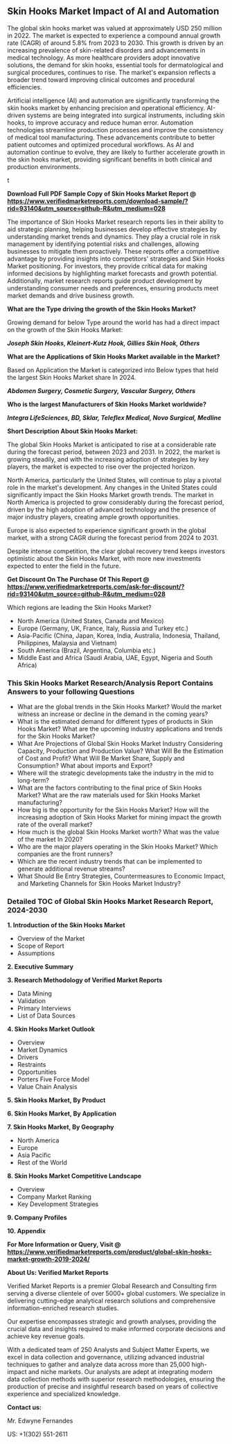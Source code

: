 <h2>Skin Hooks Market Impact of AI and Automation</h2><p>The global skin hooks market was valued at approximately USD 250 million in 2022. The market is expected to experience a compound annual growth rate (CAGR) of around 5.8% from 2023 to 2030. This growth is driven by an increasing prevalence of skin-related disorders and advancements in medical technology. As more healthcare providers adopt innovative solutions, the demand for skin hooks, essential tools for dermatological and surgical procedures, continues to rise. The market's expansion reflects a broader trend toward improving clinical outcomes and procedural efficiencies.</p><p>Artificial intelligence (AI) and automation are significantly transforming the skin hooks market by enhancing precision and operational efficiency. AI-driven systems are being integrated into surgical instruments, including skin hooks, to improve accuracy and reduce human error. Automation technologies streamline production processes and improve the consistency of medical tool manufacturing. These advancements contribute to better patient outcomes and optimized procedural workflows. As AI and automation continue to evolve, they are likely to further accelerate growth in the skin hooks market, providing significant benefits in both clinical and production environments.</p>t</p><p id="" class=""><strong>Download Full PDF Sample Copy of Skin Hooks Market Report @ <a href="https://www.verifiedmarketreports.com/download-sample/?rid=93140&utm_source=github-R&utm_medium=028" target="_blank">https://www.verifiedmarketreports.com/download-sample/?rid=93140&utm_source=github-R&utm_medium=028</a></strong></p><p>The importance of&nbsp;Skin Hooks Market research reports lies in their ability to aid strategic planning, helping businesses develop effective strategies by understanding market trends and dynamics. They play a crucial role in risk management by identifying potential risks and challenges, allowing businesses to mitigate them proactively. These reports offer a competitive advantage by providing insights into competitors' strategies and Skin Hooks Market positioning. For investors, they provide critical data for making informed decisions by highlighting market forecasts and growth potential. Additionally, market research reports guide product development by understanding consumer needs and preferences, ensuring products meet market demands and drive business growth.</p><p><strong>What are the&nbsp;Type driving the growth of the Skin Hooks Market?</strong></p><p id="" class="">Growing demand for below Type around the world has had a direct impact on the growth of the Skin Hooks Market:</p><em><strong>Joseph Skin Hooks, Kleinert-Kutz Hook, Gillies Skin Hook, Others</strong></em></p><strong>What are the&nbsp;Applications&nbsp;of Skin Hooks Market available in the Market?</strong></p><p id="" class="">Based on Application the Market is categorized into Below types that held the largest Skin Hooks Market share In 2024.</p><em><strong>Abdomen Surgery, Cosmetic Surgery, Vascular Surgery, Others</strong></em></p><strong>Who is the largest Manufacturers of Skin Hooks Market worldwide?</strong></p><p><em><strong>Integra LifeSciences, BD, Sklar, Teleflex Medical, Novo Surgical, Medline</strong></em></p><p id="" class=""><strong>Short Description About Skin Hooks Market:</strong></p><p>The global Skin Hooks Market is anticipated to rise at a considerable rate during the forecast period, between 2023 and 2031. In 2022, the market is growing steadily, and with the increasing adoption of strategies by key players, the market is expected to rise over the projected horizon.</p><p>North America, particularly the United States, will continue to play a pivotal role in the market's development. Any changes in the United States could significantly impact the Skin Hooks Market growth trends. The market in North America is projected to grow considerably during the forecast period, driven by the high adoption of advanced technology and the presence of major industry players, creating ample growth opportunities.</p><p>Europe is also expected to experience significant growth in the global market, with a strong CAGR during the forecast period from 2024 to 2031.</p><p>Despite intense competition, the clear global recovery trend keeps investors optimistic about the Skin Hooks Market, with more new investments expected to enter the field in the future.</p><p id="" class=""><strong>Get Discount On The Purchase Of This Report @ <a href="https://www.verifiedmarketreports.com/ask-for-discount/?rid=93140&utm_source=github-R&utm_medium=028" target="_blank">https://www.verifiedmarketreports.com/ask-for-discount/?rid=93140&utm_source=github-R&utm_medium=028</a></strong></p>Which regions are leading the Skin Hooks Market?</p><ul><li>North America (United States, Canada and Mexico)</li><li>Europe (Germany, UK, France, Italy, Russia and Turkey etc.)</li><li>Asia-Pacific (China, Japan, Korea, India, Australia, Indonesia, Thailand, Philippines, Malaysia and Vietnam)</li><li>South America (Brazil, Argentina, Columbia etc.)</li><li>Middle East and Africa (Saudi Arabia, UAE, Egypt, Nigeria and South Africa)</li></ul><h3 id="" class="">This Skin Hooks Market Research/Analysis Report Contains Answers to your following Questions</h3><ul><li>What are the global trends in the Skin Hooks Market? Would the market witness an increase or decline in the demand in the coming years?</li><li>What is the estimated demand for different types of products in Skin Hooks Market? What are the upcoming industry applications and trends for the Skin Hooks Market?</li><li>What Are Projections of Global Skin Hooks Market Industry Considering Capacity, Production and Production Value? What Will Be the Estimation of Cost and Profit? What Will Be Market Share, Supply and Consumption? What about imports and Export?</li><li>Where will the strategic developments take the industry in the mid to long-term?</li><li>What are the factors contributing to the final price of Skin Hooks Market? What are the raw materials used for Skin Hooks Market manufacturing?</li><li>How big is the opportunity for the Skin Hooks Market? How will the increasing adoption of Skin Hooks Market for mining impact the growth rate of the overall market?</li><li>How much is the global Skin Hooks Market worth? What was the value of the market In 2020?</li><li>Who are the major players operating in the Skin Hooks Market? Which companies are the front runners?</li><li>Which are the recent industry trends that can be implemented to generate additional revenue streams?</li><li>What Should Be Entry Strategies, Countermeasures to Economic Impact, and Marketing Channels for Skin Hooks Market Industry?</li></ul><h3 id="" class="">Detailed TOC of Global Skin Hooks Market Research Report, 2024-2030</h3><p id="" class=""><strong>1. Introduction of the Skin Hooks Market</strong></p><ul><li>Overview of the Market</li><li>Scope of Report</li><li>Assumptions</li></ul><p id="" class=""><strong>2. Executive Summary</strong></p><p id="" class=""><strong>3. Research Methodology of Verified Market Reports</strong></p><ul><li>Data Mining</li><li>Validation</li><li>Primary Interviews</li><li>List of Data Sources</li></ul><p id="" class=""><strong>4. Skin Hooks Market Outlook</strong></p><ul><li>Overview</li><li>Market Dynamics</li><li>Drivers</li><li>Restraints</li><li>Opportunities</li><li>Porters Five Force Model</li><li>Value Chain Analysis</li></ul><p id="" class=""><strong>5. Skin Hooks Market, By Product</strong></p><p id="" class=""><strong>6. Skin Hooks Market, By Application</strong></p><p id="" class=""><strong>7. Skin Hooks Market, By Geography</strong></p><ul><li>North America</li><li>Europe</li><li>Asia Pacific</li><li>Rest of the World</li></ul><p id="" class=""><strong>8. Skin Hooks Market Competitive Landscape</strong></p><ul><li>Overview</li><li>Company Market Ranking</li><li>Key Development Strategies</li></ul><p id="" class=""><strong>9. Company Profiles</strong></p><p id="" class=""><strong>10. Appendix</strong></p><p id="" class=""><strong>For More Information or Query, Visit @ <a href="https://www.verifiedmarketreports.com/product/global-skin-hooks-market-growth-2019-2024/" target="_blank">https://www.verifiedmarketreports.com/product/global-skin-hooks-market-growth-2019-2024/</a></strong></p><p id="" class=""><strong>About Us: Verified Market Reports</strong></p><p id="" class="">Verified Market Reports is a premier Global Research and Consulting firm serving a diverse clientele of over 5000+ global customers. We specialize in delivering cutting-edge analytical research solutions and comprehensive information-enriched research studies.</p><p id="" class="">Our expertise encompasses strategic and growth analyses, providing the crucial data and insights required to make informed corporate decisions and achieve key revenue goals.</p><p id="" class="">With a dedicated team of 250 Analysts and Subject Matter Experts, we excel in data collection and governance, utilizing advanced industrial techniques to gather and analyze data across more than 25,000 high-impact and niche markets. Our analysts are adept at integrating modern data collection methods with superior research methodologies, ensuring the production of precise and insightful research based on years of collective experience and specialized knowledge.</p><p id="" class=""><strong>Contact us:</strong></p><p id="" class="">Mr. Edwyne Fernandes</p><p id="" class="">US: +1(302) 551-2611</p>